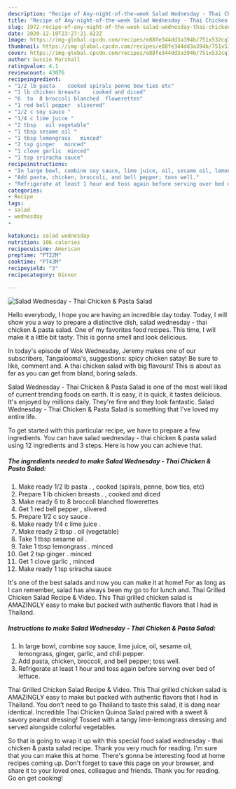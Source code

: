 ```yaml
---
description: "Recipe of Any-night-of-the-week Salad Wednesday - Thai Chicken &amp;amp; Pasta Salad"
title: "Recipe of Any-night-of-the-week Salad Wednesday - Thai Chicken &amp;amp; Pasta Salad"
slug: 1972-recipe-of-any-night-of-the-week-salad-wednesday-thai-chicken-and-amp-pasta-salad
date: 2020-12-19T23:27:21.822Z
image: https://img-global.cpcdn.com/recipes/e88fe344dd3a394b/751x532cq70/salad-wednesday-thai-chicken-pasta-salad-recipe-main-photo.jpg
thumbnail: https://img-global.cpcdn.com/recipes/e88fe344dd3a394b/751x532cq70/salad-wednesday-thai-chicken-pasta-salad-recipe-main-photo.jpg
cover: https://img-global.cpcdn.com/recipes/e88fe344dd3a394b/751x532cq70/salad-wednesday-thai-chicken-pasta-salad-recipe-main-photo.jpg
author: Gussie Marshall
ratingvalue: 4.1
reviewcount: 43076
recipeingredient:
- "1/2 lb pasta    cooked spirals penne bow ties etc"
- "1 lb chicken breasts    cooked and diced"
- "6  to  8 broccoli blanched  flowerettes"
- "1 red bell pepper  slivered"
- "1/2 c soy sauce "
- "1/4 c lime juice "
- "2 tbsp   oil vegetable"
- "1 tbsp sesame oil "
- "1 tbsp lemongrass   minced"
- "2 tsp ginger   minced"
- "1 clove garlic  minced"
- "1 tsp sriracha sauce"
recipeinstructions:
- "In large bowl, combine soy sauce, lime juice, oil, sesame oil, lemongrass, ginger, garlic, and chili pepper."
- "Add pasta, chicken, broccoli, and bell pepper; toss well."
- "Refrigerate at least 1 hour and toss again before serving over bed of lettuce."
categories:
- Recipe
tags:
- salad
- wednesday
- 

katakunci: salad wednesday  
nutrition: 106 calories
recipecuisine: American
preptime: "PT22M"
cooktime: "PT43M"
recipeyield: "3"
recipecategory: Dinner

---
```



![Salad Wednesday - Thai Chicken &amp; Pasta Salad](https://img-global.cpcdn.com/recipes/e88fe344dd3a394b/751x532cq70/salad-wednesday-thai-chicken-pasta-salad-recipe-main-photo.jpg)

Hello everybody, I hope you are having an incredible day today. Today, I will show you a way to prepare a distinctive dish, salad wednesday - thai chicken &amp; pasta salad. One of my favorites food recipes. This time, I will make it a little bit tasty. This is gonna smell and look delicious.

In today&#39;s episode of Wok Wednesday, Jeremy makes one of our subscribers, Tangalooma&#39;s, suggestions: spicy chicken satay! Be sure to like, comment and. A thai chicken salad with big flavours! This is about as far as you can get from bland, boring salads.

Salad Wednesday - Thai Chicken &amp; Pasta Salad is one of the most well liked of current trending foods on earth. It is easy, it is quick, it tastes delicious. It's enjoyed by millions daily. They're fine and they look fantastic. Salad Wednesday - Thai Chicken &amp; Pasta Salad is something that I've loved my entire life.


To get started with this particular recipe, we have to prepare a few ingredients. You can have salad wednesday - thai chicken &amp; pasta salad using 12 ingredients and 3 steps. Here is how you can achieve that.

<!--inarticleads1-->

##### The ingredients needed to make Salad Wednesday - Thai Chicken &amp; Pasta Salad:

1. Make ready 1/2 lb pasta .  , cooked (spirals, penne, bow ties, etc)
1. Prepare 1 lb chicken breasts .  , cooked and diced
1. Make ready 6  to  8 broccoli blanched  flowerettes
1. Get 1 red bell pepper , slivered
1. Prepare 1/2 c soy sauce .
1. Make ready 1/4 c lime juice .
1. Make ready 2 tbsp .  oil (vegetable)
1. Take 1 tbsp sesame oil .
1. Take 1 tbsp lemongrass .  minced
1. Get 2 tsp ginger .  minced
1. Get 1 clove garlic , minced
1. Make ready 1 tsp sriracha sauce


It&#39;s one of the best salads and now you can make it at home! For as long as I can remember, salad has always been my go to for lunch and. Thai Grilled Chicken Salad Recipe &amp; Video. This Thai grilled chicken salad is AMAZINGLY easy to make but packed with authentic flavors that I had in Thailand. 

<!--inarticleads2-->

##### Instructions to make Salad Wednesday - Thai Chicken &amp; Pasta Salad:

1. In large bowl, combine soy sauce, lime juice, oil, sesame oil, lemongrass, ginger, garlic, and chili pepper.
1. Add pasta, chicken, broccoli, and bell pepper; toss well.
1. Refrigerate at least 1 hour and toss again before serving over bed of lettuce.


Thai Grilled Chicken Salad Recipe &amp; Video. This Thai grilled chicken salad is AMAZINGLY easy to make but packed with authentic flavors that I had in Thailand. You don&#39;t need to go Thailand to taste this salad, it is dang near identical. Incredible Thai Chicken Quinoa Salad paired with a sweet &amp; savory peanut dressing! Tossed with a tangy lime-lemongrass dressing and served alongside colorful vegetables. 

So that is going to wrap it up with this special food salad wednesday - thai chicken &amp; pasta salad recipe. Thank you very much for reading. I'm sure that you can make this at home. There's gonna be interesting food at home recipes coming up. Don't forget to save this page on your browser, and share it to your loved ones, colleague and friends. Thank you for reading. Go on get cooking!
